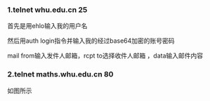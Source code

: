 ### 1.telnet whu.edu.cn 25

首先是用ehlo输入我的用户名

然后用auth login指令并输入我的经过base64加密的账号密码

mail from输入发件人邮箱，rcpt to选择收件人邮箱 ，data输入邮件内容

### 2.telnet maths.whu.edu.cn 80

如图所示
